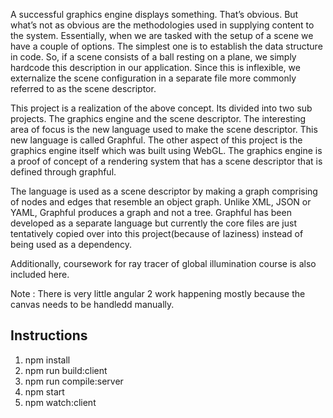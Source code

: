 A successful graphics engine displays something. That’s obvious. But what’s not as obvious are the methodologies used in supplying content to the system. Essentially, when we are tasked with the setup of a scene we have a couple of options. The simplest one is to establish the data structure in code. So, if a scene consists of a ball resting on a plane, we simply hardcode this description in our application. Since this is inflexible, we externalize the scene configuration in a separate file more commonly referred to as the scene descriptor.

This project is a realization of the above concept. Its divided into two sub projects. The graphics engine and the scene descriptor. The interesting area of focus is the new language used to make the scene descriptor. This new language is called Graphful. The other aspect of this project is the graphics engine itself which was built using WebGL. The graphics engine is a proof of concept of a rendering system that has a scene descriptor that is defined through graphful. 

The language is used as a scene descriptor by making a graph comprising of nodes and edges that resemble an object graph. Unlike XML, JSON or YAML, Graphful produces a graph and not a tree. Graphful has been developed as a separate language but currently the core files are just tentatively copied over into this project(because of laziness) instead of being used as a dependency.

Additionally, coursework for ray tracer of global illumination course is also included here.

Note : There is very little angular 2 work happening mostly because the canvas needs to be handledd manually.

## Instructions
1. npm install
2. npm run build:client
3. npm run compile:server
4. npm start
5. npm watch:client


